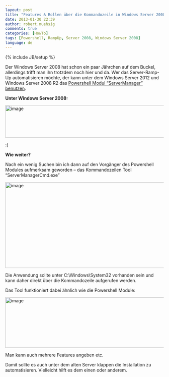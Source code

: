 ```yaml
---
layout: post
title: "Features & Rollen über die Kommandozeile in Windows Server 2008 installieren: ServerManagerCmd.exe"
date: 2013-01-30 22:39
author: robert.muehsig
comments: true
categories: [HowTo]
tags: [Powershell, RampUp, Server 2008, Windows Server 2008]
language: de
---
```

{% include JB/setup %}
<p>Der Windows Server 2008 hat schon ein paar Jährchen auf dem Buckel, allerdings trifft man ihn trotzdem noch hier und da. Wer das Server-Ramp-Up automatisieren möchte, der kann unter dem Windows Server 2012 und Windows Server 2008 R2 das <a href="http://technet.microsoft.com/en-us/library/ee662311.aspx">Powershell Modul “ServerManager” benutzen</a>. </p> <p><strong>Unter Windows Server 2008:</strong></p> <p><a href="{{BASE_PATH}}/assets/wp-images-de/image1747.png"><img title="image" style="border-top: 0px; border-right: 0px; border-bottom: 0px; border-left: 0px; display: inline" border="0" alt="image" src="{{BASE_PATH}}/assets/wp-images-de/image_thumb901.png" width="584" height="103"></a></p> <p>:(</p> <p><strong>Wie weiter?</strong></p> <p> Nach ein wenig Suchen bin ich dann auf den Vorgänger des Powershell Modules aufmerksam geworden – das Kommandozeilen Tool “ServerManagerCmd.exe” </p> <p><a href="{{BASE_PATH}}/assets/wp-images-de/image1748.png"><img title="image" style="border-top: 0px; border-right: 0px; border-bottom: 0px; border-left: 0px; display: inline" border="0" alt="image" src="{{BASE_PATH}}/assets/wp-images-de/image_thumb902.png" width="566" height="272"></a> </p> <p>Die Anwendung sollte unter C:\Windows\System32 vorhanden sein und kann daher direkt über die Kommandozeile aufgerufen werden. </p> <p>Das Tool funktioniert dabei ähnlich wie die Powershell Module:</p> <p><a href="{{BASE_PATH}}/assets/wp-images-de/image1749.png"><img title="image" style="border-top: 0px; border-right: 0px; border-bottom: 0px; border-left: 0px; display: inline" border="0" alt="image" src="{{BASE_PATH}}/assets/wp-images-de/image_thumb903.png" width="563" height="160"></a> </p> <p>Man kann auch mehrere Features angeben etc.</p> <p>Damit sollte es auch unter dem alten Server klappen die Installation zu automatisieren. Vielleicht hilft es dem einen oder anderem.</p>
